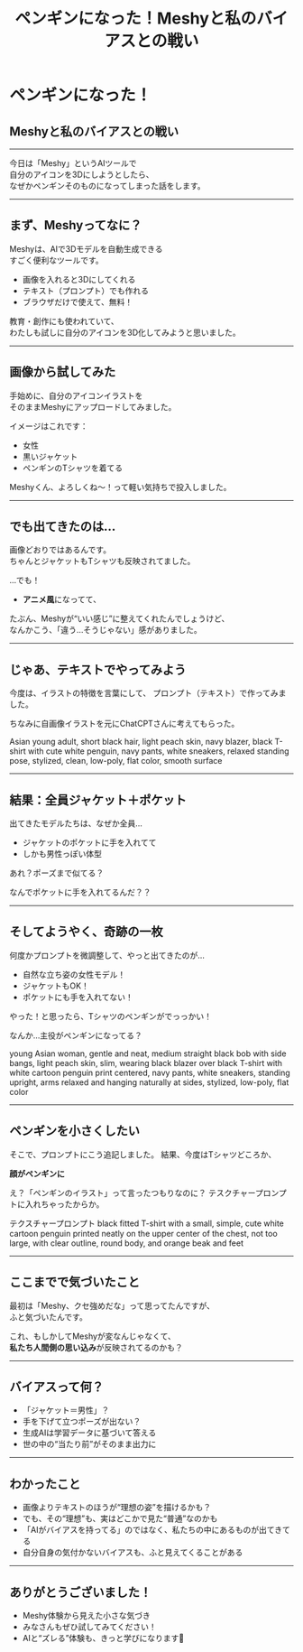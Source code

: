 ﻿---
marp: true
title: ペンギンになった！Meshyと私のバイアスとの戦い
description: LT用
paginate: true
---

# ペンギンになった！  
## Meshyと私のバイアスとの戦い
---

今日は「Meshy」というAIツールで  
自分のアイコンを3Dにしようとしたら、  
なぜかペンギンそのものになってしまった話をします。

---

## まず、Meshyってなに？

Meshyは、AIで3Dモデルを自動生成できる  
すごく便利なツールです。

- 画像を入れると3Dにしてくれる
- テキスト（プロンプト）でも作れる
- ブラウザだけで使えて、無料！

教育・創作にも使われていて、  
わたしも試しに自分のアイコンを3D化してみようと思いました。

---

## 画像から試してみた

手始めに、自分のアイコンイラストを  
そのままMeshyにアップロードしてみました。

イメージはこれです：

- 女性
- 黒いジャケット
- ペンギンのTシャツを着てる

Meshyくん、よろしくね〜！って軽い気持ちで投入しました。

---

## でも出てきたのは…

画像どおりではあるんです。  
ちゃんとジャケットもTシャツも反映されてました。

…でも！

- **アニメ風**になってて、

たぶん、Meshyが“いい感じ”に整えてくれたんでしょうけど、  
なんかこう、「違う…そうじゃない」感がありました。

---

## じゃあ、テキストでやってみよう

今度は、イラストの特徴を言葉にして、
プロンプト（テキスト）で作ってみました。

ちなみに自画像イラストを元にChatCPTさんに考えてもらった。

Asian young adult, short black hair, light peach skin, navy blazer, black T-shirt with cute white penguin, navy pants, white sneakers, relaxed standing pose, stylized, clean, low-poly, flat color, smooth surface


---

## 結果：全員ジャケット＋ポケット

出てきたモデルたちは、なぜか全員…

- ジャケットのポケットに手を入れてて
- しかも男性っぽい体型

あれ？ポーズまで似てる？

なんでポケットに手を入れてるんだ？？

---

## そしてようやく、奇跡の一枚

何度かプロンプトを微調整して、やっと出てきたのが…

- 自然な立ち姿の女性モデル！
- ジャケットもOK！
- ポケットにも手を入れてない！

やった！と思ったら、Tシャツのペンギンがでっっかい！

なんか…主役がペンギンになってる？

young Asian woman, gentle and neat, medium straight black bob with side bangs, light peach skin, slim, wearing black blazer over black T-shirt with white cartoon penguin print centered, navy pants, white sneakers, standing upright, arms relaxed and hanging naturally at sides, stylized, low-poly, flat color


---

## ペンギンを小さくしたい

そこで、プロンプトにこう追記しました。
結果、今度はTシャツどころか、

**顔がペンギンに**

え？「ペンギンのイラスト」って言ったつもりなのに？
テスクチャープロンプトに入れちゃったからか。

テクスチャープロンプト
black fitted T-shirt with a small, simple, cute white cartoon penguin printed neatly on the upper center of the chest, not too large, with clear outline, round body, and orange beak and feet

---

## ここまでで気づいたこと

最初は「Meshy、クセ強めだな」って思ってたんですが、  
ふと気づいたんです。

これ、もしかしてMeshyが変なんじゃなくて、  
**私たち人間側の思い込み**が反映されてるのかも？

---
## バイアスって何？

- 「ジャケット＝男性」？
- 手を下げて立つポーズが出ない？
- 生成AIは学習データに基づいて答える
- 世の中の“当たり前”がそのまま出力に

<!-- セリフ: こういう偏りのことを「バイアス」と呼びます。AIが勝手にそうしてるというより、学習元になってる過去のデータに、すでに偏りがあるんです。つまり、“ジャケットを着た人”の画像が男性でポケットに手を入れてることが多ければ、AIはそれを出してくる。当たり前すぎて気づかなかったことが出力として目の前に出てきた、そんな感じでした。 -->

---

## わかったこと

- 画像よりテキストのほうが“理想の姿”を描けるかも？
- でも、その“理想”も、実はどこかで見た“普通”なのかも
- 「AIがバイアスを持ってる」のではなく、私たちの中にあるものが出てきてる
- 自分自身の気付かないバイアスも、ふと見えてくることがある

<!-- セリフ: 今回、画像よりもテキストのほうが思い通りに近づけた気がしました。でもそれすら、本当に「自分だけの理想」なのか、ちょっと自信がなくなりました。AIに投げた“正しいイメージ”だと思っていたものも、どこかで見たものや、常識と思い込んでいたパターンかもしれません。AIを通して、気づいてなかった自分の思い込みに出会うことがあるんだなと感じました。 -->

---

## ありがとうございました！

- Meshy体験から見えた小さな気づき
- みなさんもぜひ試してみてください！
- AIと“ズレる”体験も、きっと学びになります🐧

<!-- セリフ: 以上、Meshyでペンギンになってしまった私の話でした。ちょっとした遊びから、意外と深いところまで考えさせられました。Meshy、クセはありますが面白いので、ぜひみなさんも試してみてください。ありがとうございました！ -->
